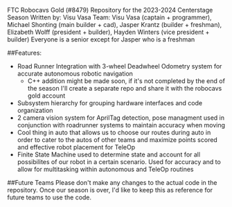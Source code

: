 FTC Robocavs Gold (#8479) Repository for the 2023-2024 Centerstage Season
Written by: Visu Vasa
Team: Visu Vasa (captain + programmer), Michael Shonting (main builder + cad), Jasper Krantz (builder + freshman), Elizabeth Wolff (president + builder), Hayden Winters (vice president + builder)
Everyone is a senior except for Jasper who is a freshman 

##Features:
- Road Runner Integration with 3-wheel Deadwheel Odometry system for accurate autonomous robotic navigation
	- C++ addition might be made soon, if it's not completed by the end of the season I'll create a separate repo and share it with the robocavs gold account
- Subsystem hierarchy for grouping hardware interfaces and code organization
- 2 camera vision system for AprilTag detection, pose managment used in conjunction with roadrunner systems to maintain accuracy when moving
- Cool thing in auto that allows us to choose our routes during auto in order to cater to the autos of other teams and maximize points scored and effective robot placement for TeleOp
- Finite State Machine used to determine state and account for all possibilites of our robot in a certain scenario. Used for accuracy and to allow for multitasking within autonomous and TeleOp routines

##Future Teams
Please don't make any changes to the actual code in the repository. Once our season is over, I'd like to keep this as reference for future teams to use the code.

